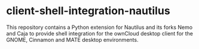 # client-shell-integration-nautilus

This repository contains a Python extension for Nautilus and its forks Nemo and Caja to provide shell integration for the ownCloud desktop client for the GNOME, Cinnamon and MATE desktop environments.
